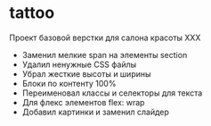 # tattoo
Проект базовой верстки для салона красоты 
XXX

- Заменил мелкие span на элементы section 
- Удалил ненужные CSS файлы
- Убрал жесткие высоты и ширины 
- Блоки по контенту 100%
- Переименовал классы и селекторы для текста
- Для флекс элементов flex: wrap
- Добавил картинки и заменил слайдер
